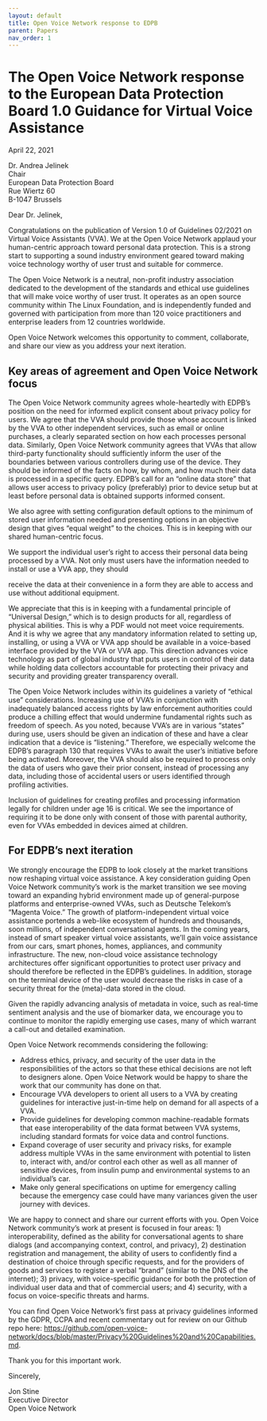 ```yaml
---
layout: default
title: Open Voice Network response to EDPB
parent: Papers
nav_order: 1
---
```


# The Open Voice Network response to the European Data Protection Board 1.0 Guidance for Virtual Voice Assistance

April 22, 2021

Dr. Andrea Jelinek  
Chair  
European Data Protection Board  
Rue Wiertz 60  
B-1047 Brussels  

Dear Dr. Jelinek,

Congratulations on the publication of Version 1.0 of Guidelines 02/2021 on Virtual Voice Assistants (VVA). We at the Open Voice Network applaud your human-centric approach toward personal data protection. This is a strong start to supporting a sound industry environment geared toward making voice technology worthy of user trust and suitable for commerce. 

The Open Voice Network is a neutral, non-profit industry association dedicated to the development of the standards and ethical use guidelines that will make voice worthy of user trust. It operates as an open source community within The Linux Foundation, and is independently funded and governed with participation from more than 120 voice practitioners and enterprise leaders from 12 countries worldwide. 

Open Voice Network welcomes this opportunity to comment, collaborate, and share our view as you address your next iteration.

## Key areas of agreement and Open Voice Network focus

The Open Voice Network community agrees whole-heartedly with EDPB’s position on the need for informed explicit consent about privacy policy for users. We agree that the VVA should provide those whose account is linked by the VVA to other independent services, such as email or online purchases, a clearly separated section on how each processes personal data. Similarly, Open Voice Network community agrees that VVAs that allow third-party functionality should sufficiently inform the user of the boundaries between various controllers during use of the device. They should be informed of the facts on how, by whom, and how much their data is processed in a specific query. EDPB’s call for an “online data store” that allows user access to privacy policy (preferably) prior to device setup but at least before personal data is obtained supports informed consent. 

We also agree with setting configuration default options to the minimum of stored user information needed and presenting options in an objective design that gives “equal weight” to the choices. This is in keeping with our shared human-centric focus.  

We support the individual user’s right to access their personal data being processed by a VVA. Not only must users have the information needed to install or use a VVA app, they should

receive the data at their convenience in a form they are able to access and use without additional equipment. 

We appreciate that this is in keeping with a fundamental principle of “Universal Design,” which is to design products for all, regardless of physical abilities. This is why a PDF would not meet voice requirements. And it is why we agree that any mandatory information related to setting up, installing, or using a VVA or VVA app should be available in a voice-based interface provided by the VVA or VVA app. This direction advances voice technology as part of global industry that puts users in control of their data while holding data collectors accountable for protecting their privacy and security and providing greater transparency overall.  

The Open Voice Network includes within its guidelines a variety of “ethical use” considerations. Increasing use of VVA’s in conjunction with inadequately balanced access rights by law enforcement authorities could produce a chilling effect that would undermine fundamental rights such as freedom of speech. As you noted, because VVA’s are in various “states” during use, users should be given an indication of these and have a clear indication that a device is “listening.” Therefore, we especially welcome the EDPB’s paragraph 130 that requires VVAs to await the user’s initiative before being activated. Moreover, the VVA should also be required to process only the data of users who gave their prior consent, instead of processing any data, including those of accidental users or users identified through profiling activities.   

Inclusion of guidelines for creating profiles and processing information legally for children under age 16 is critical. We see the importance of requiring it to be done only with consent of those with parental authority, even for VVAs embedded in devices aimed at children. 

## For EDPB’s next iteration

We strongly encourage the EDPB to look closely at the market transitions now reshaping virtual voice assistance. A key consideration guiding Open Voice Network community’s work is the market transition we see moving toward an expanding hybrid environment made up of general-purpose platforms and enterprise-owned VVAs, such as Deutsche Telekom’s “Magenta Voice.” The growth of platform-independent virtual voice assistance portends a web-like ecosystem of hundreds and thousands, soon millions, of independent conversational agents. In the coming years, instead of smart speaker virtual voice assistants, we’ll gain voice assistance from our cars, smart phones, homes, appliances, and community infrastructure. The new, non-cloud voice assistance technology architectures offer significant opportunities to protect user privacy and should therefore be reflected in the EDPB’s guidelines. In addition, storage on the terminal device of the user would decrease the risks in case of a security threat for the (meta)-data stored in the cloud.  

Given the rapidly advancing analysis of metadata in voice, such as real-time sentiment analysis and the use of biomarker data, we encourage you to continue to monitor the rapidly emerging use cases, many of which warrant a call-out and detailed examination. 

Open Voice Network recommends considering the following:

* Address ethics, privacy, and security of the user data in the responsibilities of the actors so that these ethical decisions are not left to designers alone. Open Voice Network would be happy to share the work that our community has done on that. 
* Encourage VVA developers to orient all users to a VVA by creating guidelines for interactive just-in-time help on demand for all aspects of a VVA. 
* Provide guidelines for developing common machine-readable formats that ease interoperability of the data format between VVA systems, including standard formats for voice data and control functions.
* Expand coverage of user security and privacy risks, for example address multiple VVAs in the same environment with potential to listen to, interact with, and/or control each other as well as all manner of sensitive devices, from insulin pump and environmental systems to an individual’s car. 
* Make only general specifications on uptime for emergency calling because the emergency case could have many variances given the user journey with devices. 

We are happy to connect and share our current efforts with you. Open Voice Network community’s work at present is focused in four areas: 1) interoperability, defined as the ability for conversational agents to share dialogs (and accompanying context, control, and privacy), 2) destination registration and management, the ability of users to confidently find a destination of choice through specific requests, and for the providers of goods and services to register a verbal “brand” (similar to the DNS of the internet); 3) privacy, with voice-specific guidance for both the protection of individual user data and that of commercial users; and 4) security, with a focus on voice-specific threats and harms.
   
You can find Open Voice Network’s first pass at privacy guidelines informed by the GDPR, CCPA and recent commentary out for review on our Github repo here: <https://github.com/open-voice-network/docs/blob/master/Privacy%20Guidelines%20and%20Capabilities.md>.

Thank you for this important work. 

Sincerely, 


Jon Stine  
Executive Director  
Open Voice Network  
